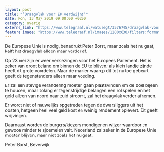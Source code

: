 ```yaml
---
layout: post
title: "’Draagvlak voor EU verdwijnt’"
date: Mon, 13 May 2019 09:00:00 +0200
category: overig
externe_link: "https://www.telegraaf.nl/watuzegt/3576745/draagvlak-voor-eu-verdwijnt"
feature_image: "https://www.telegraaf.nl/images/1200x630/filters:format(jpeg):quality(80)/cdn-kiosk-api.telegraaf.nl/32027014-7587-11e9-9abf-0255c322e81b.jpg"
---
```


<p class="intro">De Europese Unie is nodig, benadrukt Peter Borst, maar zoals het nu gaat, kalft het draagvlak alleen maar verder af.</p> <p>Op 23 mei zijn er weer verkiezingen voor het Europees Parlement. Het is zeker van groot belang om binnen de EU te blijven; als klein landje zijnde heeft dit grote voordelen. Maar de manier waarop dit tot nu toe gebeurt geeft de tegenstanders alleen maar voeding.</p><p>Er zal een stevige verandering moeten gaan plaatsvinden om de boel bijeen te houden, maar zolang er tegenstrijdige belangen een rol spelen en het geld alleen van noord naar zuid stroomt, zal het draagvlak verder afnemen.</p><p>Er wordt niet of nauwelijks opgetreden tegen de dwarsliggers uit het oosten, hetgeen heel veel geld kost en weinig rendement oplevert. Dit geeft wrijvingen.</p><p>Daarnaast worden de burgers/kiezers mondiger en wijzer waardoor en gewoon minder te sjoemelen valt. Nederland zal zeker in de Europese Unie moeten blijven, maar niet zoals het nu gaat.</p><p>Peter Borst, Beverwijk</p>
